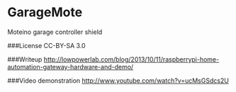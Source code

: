 GarageMote
==========

Moteino garage controller shield

###License
CC-BY-SA 3.0

###Writeup
http://lowpowerlab.com/blog/2013/10/11/raspberrypi-home-automation-gateway-hardware-and-demo/

###Video demonstration
http://www.youtube.com/watch?v=ucMsGSdcs2U
